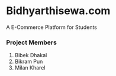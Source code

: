 # Bidhyarthisewa.com
A E-Commerce Platform for Students

### Project Members
1. Bibek Dhakal
2. Bikram Pun
3. Milan Kharel
